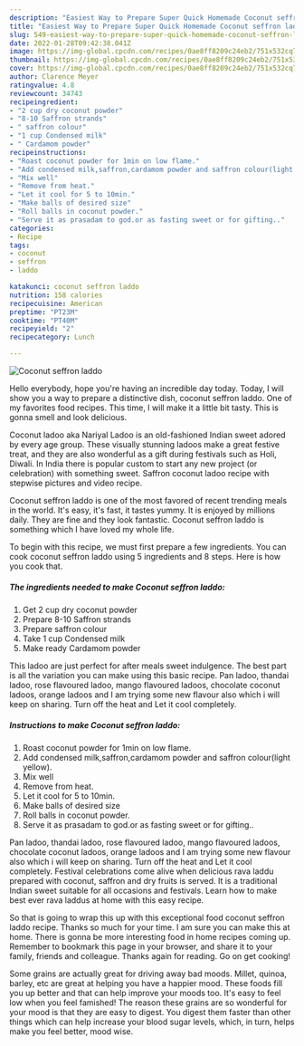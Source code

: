 ```yaml
---
description: "Easiest Way to Prepare Super Quick Homemade Coconut seffron laddo"
title: "Easiest Way to Prepare Super Quick Homemade Coconut seffron laddo"
slug: 549-easiest-way-to-prepare-super-quick-homemade-coconut-seffron-laddo
date: 2022-01-28T09:42:38.041Z
image: https://img-global.cpcdn.com/recipes/0ae8ff8209c24eb2/751x532cq70/coconut-seffron-laddo-recipe-main-photo.jpg
thumbnail: https://img-global.cpcdn.com/recipes/0ae8ff8209c24eb2/751x532cq70/coconut-seffron-laddo-recipe-main-photo.jpg
cover: https://img-global.cpcdn.com/recipes/0ae8ff8209c24eb2/751x532cq70/coconut-seffron-laddo-recipe-main-photo.jpg
author: Clarence Meyer
ratingvalue: 4.8
reviewcount: 34743
recipeingredient:
- "2 cup dry coconut powder"
- "8-10 Saffron strands"
- " saffron colour"
- "1 cup Condensed milk"
- " Cardamom powder"
recipeinstructions:
- "Roast coconut powder for 1min on low flame."
- "Add condensed milk,saffron,cardamom powder and saffron colour(light yellow)."
- "Mix well"
- "Remove from heat."
- "Let it cool for 5 to 10min."
- "Make balls of desired size"
- "Roll balls in coconut powder."
- "Serve it as prasadam to god.or as fasting sweet or for gifting.."
categories:
- Recipe
tags:
- coconut
- seffron
- laddo

katakunci: coconut seffron laddo 
nutrition: 158 calories
recipecuisine: American
preptime: "PT23M"
cooktime: "PT40M"
recipeyield: "2"
recipecategory: Lunch

---
```



![Coconut seffron laddo](https://img-global.cpcdn.com/recipes/0ae8ff8209c24eb2/751x532cq70/coconut-seffron-laddo-recipe-main-photo.jpg)

Hello everybody, hope you're having an incredible day today. Today, I will show you a way to prepare a distinctive dish, coconut seffron laddo. One of my favorites food recipes. This time, I will make it a little bit tasty. This is gonna smell and look delicious.

Coconut ladoo aka Nariyal Ladoo is an old-fashioned Indian sweet adored by every age group. These visually stunning ladoos make a great festive treat, and they are also wonderful as a gift during festivals such as Holi, Diwali. In India there is popular custom to start any new project (or celebration) with something sweet. Saffron coconut ladoo recipe with stepwise pictures and video recipe.

Coconut seffron laddo is one of the most favored of recent trending meals in the world. It's easy, it's fast, it tastes yummy. It is enjoyed by millions daily. They are fine and they look fantastic. Coconut seffron laddo is something which I have loved my whole life.


To begin with this recipe, we must first prepare a few ingredients. You can cook coconut seffron laddo using 5 ingredients and 8 steps. Here is how you cook that.

<!--inarticleads1-->

##### The ingredients needed to make Coconut seffron laddo:

1. Get 2 cup dry coconut powder
1. Prepare 8-10 Saffron strands
1. Prepare  saffron colour
1. Take 1 cup Condensed milk
1. Make ready  Cardamom powder


This ladoo are just perfect for after meals sweet indulgence. The best part is all the variation you can make using this basic recipe. Pan ladoo, thandai ladoo, rose flavoured ladoo, mango flavoured ladoos, chocolate coconut ladoos, orange ladoos and I am trying some new flavour also which i will keep on sharing. Turn off the heat and Let it cool completely. 

<!--inarticleads2-->

##### Instructions to make Coconut seffron laddo:

1. Roast coconut powder for 1min on low flame.
1. Add condensed milk,saffron,cardamom powder and saffron colour(light yellow).
1. Mix well
1. Remove from heat.
1. Let it cool for 5 to 10min.
1. Make balls of desired size
1. Roll balls in coconut powder.
1. Serve it as prasadam to god.or as fasting sweet or for gifting..


Pan ladoo, thandai ladoo, rose flavoured ladoo, mango flavoured ladoos, chocolate coconut ladoos, orange ladoos and I am trying some new flavour also which i will keep on sharing. Turn off the heat and Let it cool completely. Festival celebrations come alive when delicious rava laddu prepared with coconut, saffron and dry fruits is served. It is a traditional Indian sweet suitable for all occasions and festivals. Learn how to make best ever rava laddus at home with this easy recipe. 

So that is going to wrap this up with this exceptional food coconut seffron laddo recipe. Thanks so much for your time. I am sure you can make this at home. There is gonna be more interesting food in home recipes coming up. Remember to bookmark this page in your browser, and share it to your family, friends and colleague. Thanks again for reading. Go on get cooking!

Some grains are actually great for driving away bad moods. Millet, quinoa, barley, etc are great at helping you have a happier mood. These foods fill you up better and that can help improve your moods too. It's easy to feel low when you feel famished! The reason these grains are so wonderful for your mood is that they are easy to digest. You digest them faster than other things which can help increase your blood sugar levels, which, in turn, helps make you feel better, mood wise.
